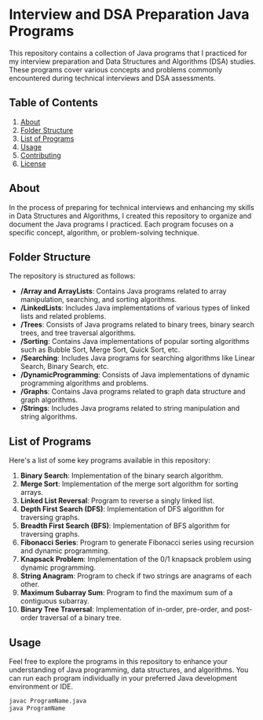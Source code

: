 # Interview and DSA Preparation Java Programs

This repository contains a collection of Java programs that I practiced for my interview preparation and Data Structures and Algorithms (DSA) studies. These programs cover various concepts and problems commonly encountered during technical interviews and DSA assessments.

## Table of Contents

1. [About](#about)
2. [Folder Structure](#folder-structure)
3. [List of Programs](#list-of-programs)
4. [Usage](#usage)
5. [Contributing](#contributing)
6. [License](#license)

## About

In the process of preparing for technical interviews and enhancing my skills in Data Structures and Algorithms, I created this repository to organize and document the Java programs I practiced. Each program focuses on a specific concept, algorithm, or problem-solving technique.

## Folder Structure

The repository is structured as follows:

- **/Array and ArrayLists**: Contains Java programs related to array manipulation, searching, and sorting algorithms.
- **/LinkedLists**: Includes Java implementations of various types of linked lists and related problems.
- **/Trees**: Consists of Java programs related to binary trees, binary search trees, and tree traversal algorithms.
- **/Sorting**: Contains Java implementations of popular sorting algorithms such as Bubble Sort, Merge Sort, Quick Sort, etc.
- **/Searching**: Includes Java programs for searching algorithms like Linear Search, Binary Search, etc.
- **/DynamicProgramming**: Consists of Java implementations of dynamic programming algorithms and problems.
- **/Graphs**: Contains Java programs related to graph data structure and graph algorithms.
- **/Strings**: Includes Java programs related to string manipulation and string algorithms.

## List of Programs

Here's a list of some key programs available in this repository:

1. **Binary Search**: Implementation of the binary search algorithm.
2. **Merge Sort**: Implementation of the merge sort algorithm for sorting arrays.
3. **Linked List Reversal**: Program to reverse a singly linked list.
4. **Depth First Search (DFS)**: Implementation of DFS algorithm for traversing graphs.
5. **Breadth First Search (BFS)**: Implementation of BFS algorithm for traversing graphs.
6. **Fibonacci Series**: Program to generate Fibonacci series using recursion and dynamic programming.
7. **Knapsack Problem**: Implementation of the 0/1 knapsack problem using dynamic programming.
8. **String Anagram**: Program to check if two strings are anagrams of each other.
9. **Maximum Subarray Sum**: Program to find the maximum sum of a contiguous subarray.
10. **Binary Tree Traversal**: Implementation of in-order, pre-order, and post-order traversal of a binary tree.

## Usage

Feel free to explore the programs in this repository to enhance your understanding of Java programming, data structures, and algorithms. You can run each program individually in your preferred Java development environment or IDE.

```bash
javac ProgramName.java
java ProgramName
```
